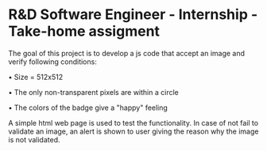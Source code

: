 #  R&D Software Engineer - Internship - Take-home assigment

The goal of this project is to develop a js code that accept an image and verify following conditions:

• Size = 512x512

• The only non-transparent pixels are within a circle

• The colors of the badge give a "happy" feeling

A simple html web page is used to test the functionality. In case of not fail to validate an image, an alert is shown to user giving the reason why the image is not validated.

